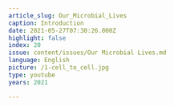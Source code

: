 ```yaml
---
article_slug: Our_Microbial_Lives
caption: Introduction
date: 2021-05-27T07:30:26.000Z
highlight: false
index: 20
issue: content/issues/Our Microbial Lives.md
language: English
picture: /1-cell_to_cell.jpg
type: youtube
years: 2021

---
```

